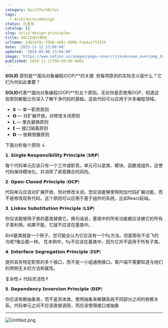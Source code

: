 ```yaml
---
category: QuickTechBites
tags:
  - ArchitectureDesign
status: 已发布
catalog: []
slug: solid-design-principles
title: SOLID设计原则
urlname: 2d810f8c-f950-406c-8d0b-faa4a27fd21b
date: '2023-11-12 23:08:00'
updated: '2024-05-08 23:04:00'
image: 'https://www.notion.so/images/page-cover/rijksmuseum_avercamp_1620.jpg'
published: 2019-11-12T08:00:00.000Z
---
```


**SOLID** 原则是**面向对象编程(OOP)**的关键. 但每项原则的实际含义是什么？它们为何如此重要？


**SOLID**代表**面向对象编程(OOP)**的五个原则。无论你是否使用OOP，知道这些原则都能让你深入了解干净代码的基础，这些代码可以应用于许多编程领域。

- 𝗦 — 单一职责原则
- 𝗢 — 对扩展开放，对修改关闭原则
- 𝗟 — 里氏替换原则
- 𝗜 — 接口隔离原则
- 𝗗 — 依赖倒置原则

下面分析每个原则 ↓


𝟭. 𝗦𝗶𝗻𝗴𝗹𝗲 𝗥𝗲𝘀𝗽𝗼𝗻𝘀𝗶𝗯𝗶𝗹𝗶𝘁𝘆 𝗣𝗿𝗶𝗻𝗰𝗶𝗽𝗹𝗲 (𝗦𝗥𝗣)


每个代码单元应该只有一个工作或职责。单元可以是类、模块、函数或组件。这使代码保持模块化，并消除了紧密耦合的风险。


𝟮. 𝗢𝗽𝗲𝗻-𝗖𝗹𝗼𝘀𝗲𝗱 𝗣𝗿𝗶𝗻𝗰𝗶𝗽𝗹𝗲 (𝗢𝗖𝗣)


代码单元应该对扩展开放，但对修改关闭。您应该能够使用附加代码扩展功能，而不是修改现有代码。这个原则可以应用于基于组件的系统，比如React前端。


𝟯. 𝗟𝗶𝘀𝗸𝗼𝘃 𝗦𝘂𝗯𝘀𝘁𝗶𝘁𝘂𝘁𝗶𝗼𝗻 𝗣𝗿𝗶𝗻𝗰𝗶𝗽𝗹𝗲 (𝗟𝗦𝗣)


你应该能够用子类的基类替换它。换句话说，基类中的所有功能都应该被它的所有子类利用。如果不能，它就不应该在基类中。


Bird基类就是一个例子。您可能会认为它应该有一个fly方法。但是那些不会飞的鸟呢?像企鹅一样。
在本例中，fly不应该在基类中，因为它并不适用于所有子类。


𝟰. 𝗜𝗻𝘁𝗲𝗿𝗳𝗮𝗰𝗲 𝗦𝗲𝗴𝗿𝗲𝗴𝗮𝘁𝗶𝗼𝗻 𝗣𝗿𝗶𝗻𝗰𝗶𝗽𝗹𝗲 (𝗜𝗦𝗣)


提供具有特定职责的多个接口，而不是一小组通用接口。客户端不需要知道与他们的用例无关的方法和属性。


复杂性↓
代码灵活性↑


𝟱. 𝗗𝗲𝗽𝗲𝗻𝗱𝗲𝗻𝗰𝘆 𝗜𝗻𝘃𝗲𝗿𝘀𝗶𝗼𝗻 𝗣𝗿𝗶𝗻𝗰𝗶𝗽𝗹𝗲 (𝗗𝗜𝗣)


你应该依赖抽象类，而不是具体类。使用抽象来解耦系统不同部分之间的依赖关系。代码单元之间不应该直接调用，而应该使用接口或抽象


---


![Untitled.png](https://prod-files-secure.s3.us-west-2.amazonaws.com/5d24fe63-e567-4804-86f9-9fdc62e13082/6fc4afd3-478b-4aaf-9884-0a3f8e406a71/Untitled.png?X-Amz-Algorithm=AWS4-HMAC-SHA256&X-Amz-Content-Sha256=UNSIGNED-PAYLOAD&X-Amz-Credential=ASIAZI2LB466YJVHOWED%2F20250318%2Fus-west-2%2Fs3%2Faws4_request&X-Amz-Date=20250318T213334Z&X-Amz-Expires=3600&X-Amz-Security-Token=IQoJb3JpZ2luX2VjEA0aCXVzLXdlc3QtMiJGMEQCIGL%2Bn0j1iCg%2BGydPuCsurqPz2%2BFX%2B1PcpusyYfywu2b3AiAceryb9zW32nBnyz9d6RHcBL2WlOel7aGvHMVZpiVjNSr%2FAwhmEAAaDDYzNzQyMzE4MzgwNSIMe2uS0vEK%2BXdA42%2FWKtwDtiJT8ZhJXw1X2uj%2Fm7jiok%2BnT9TLfCrz0q7SeJbuEODkMjZQ1xzDzurAB%2BWIHPk8fHaG9pMfEUrmUoF9IFnqWzZdfAPSgKeSAI%2FsmoO2I2xuw4tdXcfnSOr9RragjNYr8OLc0z9D0faYdmy%2FDAqRyC9vPBZWGL16G4sw7iOkI5jmRYhVVsbeFCcvrzcV0V8higgBiixxNxW8tMDa3qyAJ0VOIEl%2BKMriy1bBIzsmpaqhG06IJ7Re3V1oODhDltbhvyzciUomTS9QyN2XehjPWrvYRXTtefPW14YEEz8T3RwNYVd34zMhS1IXOuuIUV7EmdCyWiYehUdyvFmpfA3QyBp%2BrpM9IXJLkd4hNw90v%2FXUNFQ3WxKlRtCqsMkzI0NSS3uwSuUAKMzAxiRnQXDTpElLfl%2BcH7in6F9ystkxrG0fmDNzb2%2BcYe3HedmB6gDYYx7OCH2wne2Qj22cq%2FrjtIGJy4MQsK571wSwQofn0omsVB0iykEAwg0XvJCm%2FV6Ci8WVKG%2FJq9LlAYadJiz0U8T78npJUePoG1pClr%2FKGEc8R28DhIKg4uC5LNyPWZJ1sa4kGXFyS9PjzgmnE9WBC91NeSL8g6B3c3z%2BRKd9nPX17%2BnP%2FhU41SyU4rIw2q%2FnvgY6pgGsb7iEoL93usk7q%2FGMLvXyRUrzK7uxgk0WRn6C%2BUGf%2FvykEjmVNSJ3ZbYJNXwJo6zu3YoowHT%2BR5NfVPAWVAbO7RIPjzwq0QU%2BPgWL1dpteTb%2BQpTOVu%2BdgQfTI1jbG3GtPo5%2BIXdqyiARPkZpkihl905ELsmyAIx0kYeS0BI%2BddNP3Bx04ooOKB1qCENLHJR2PMBbrI4soO6bnHTIAVdcpABeh%2Fm5&X-Amz-Signature=b06e4d2d85037c56dfeba4ac4aba29926b799921577a02b7dfa9daf1c2ec6f16&X-Amz-SignedHeaders=host&x-id=GetObject)

